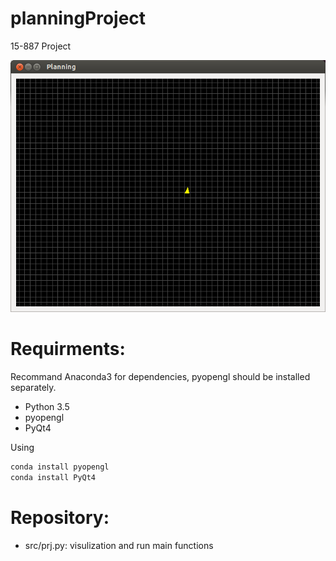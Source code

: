 # planningProject
15-887 Project

![GitHub Logo](https://github.com/donnydcy/planningProject/blob/master/example/planning.png)


# Requirments:
Recommand Anaconda3 for dependencies, pyopengl should be installed separately.

* Python 3.5
* pyopengl
* PyQt4

Using 
```bash
conda install pyopengl
conda install PyQt4
```

# Repository:
* src/prj.py:
	visulization and run main functions
